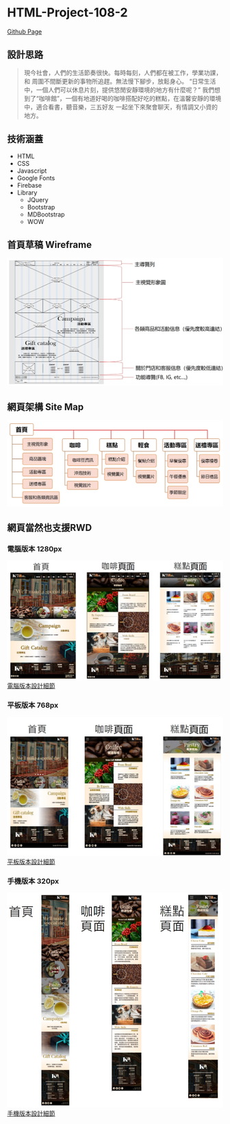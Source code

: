 # HTML-Project-108-2
[Github Page](https://ericli2802.github.io/)

## 設計思路

> 現今社會，人們的生活節奏很快。每時每刻，人們都在被工作，學業功課，和 周圍不間斷更新的事物所追趕。無法慢下腳步，放鬆身心。
> “日常生活中，一個人們可以休息片刻，提供悠閒安靜環境的地方有什麼呢？”
> 我們想到了“咖啡館”，一個有地道好喝的咖啡搭配好吃的糕點，在溫馨安靜的環境中，適合看書，聽音樂，三五好友 一起坐下來聚會聊天，有情調又小資的地方。

## 技術涵蓋
- HTML
- CSS
- Javascript
- Google Fonts
- Firebase
- Library
  - JQuery
  - Bootstrap
  - MDBootstrap
  - WOW

## 首頁草稿 Wireframe
![Wireframe](https://github.com/HengWeiBin/HTML-Project-108-2/blob/master/readme_wireframe.jpg)

## 網頁架構 Site Map
![Sitemap](https://github.com/HengWeiBin/HTML-Project-108-2/blob/master/readme_sitemap.jpg)


## 網頁當然也支援RWD
### 電腦版本 1280px
![rwd1280](https://github.com/HengWeiBin/HTML-Project-108-2/blob/master/readme_rwd1280.jpg)
[電腦版本設計細節](https://github.com/HengWeiBin/HTML-Project-108-2/blob/master/%E5%B0%88%E9%A1%8C_%E8%A6%96%E8%A6%BA%E6%90%9E_%E9%9B%BB%E8%85%A6.pdf)

### 平板版本 768px
![rwd768](https://github.com/HengWeiBin/HTML-Project-108-2/blob/master/readme_rwd768.jpg)
[平板版本設計細節](https://github.com/HengWeiBin/HTML-Project-108-2/blob/master/%E5%B0%88%E9%A1%8C_%E8%A6%96%E8%A6%BA%E6%90%9E_%E5%B9%B3%E6%9D%BF768px.pdf)

### 手機版本 320px
![rwd320](https://github.com/HengWeiBin/HTML-Project-108-2/blob/master/readme_rwd320.jpg)
[手機版本設計細節](https://github.com/HengWeiBin/HTML-Project-108-2/blob/master/%E5%B0%88%E9%A1%8C_%E8%A6%96%E8%A6%BA%E6%90%9E_%E6%89%8B%E6%A9%9F320px.pdf)
